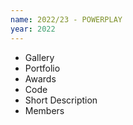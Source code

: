 ```yaml
---
name: 2022/23 - POWERPLAY
year: 2022
---
```


 - Gallery
 - Portfolio
 - Awards
 - Code
 - Short Description
 - Members